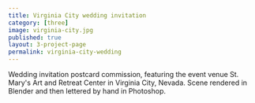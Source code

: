 ```yaml
---
title: Virginia City wedding invitation
category: [three]
image: virginia-city.jpg
published: true
layout: 3-project-page
permalink: virginia-city-wedding
---
```

Wedding invitation postcard commission, featuring the event venue St. Mary's Art and Retreat Center in Virginia City, Nevada. Scene rendered in Blender and then lettered by hand in Photoshop.   